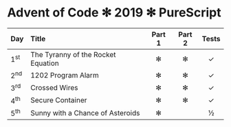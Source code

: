 Advent of Code ✻ 2019 ✻ PureScript
===================================

| Day            | Title                             | Part 1 | Part 2 | Tests |
|:---------------|:----------------------------------|:------:|:------:|:-----:|
| 1<sup>st</sup> | The Tyranny of the Rocket Equation             | ✻ | ✻ | ✓ |
| 2<sup>nd</sup> | 1202 Program Alarm                            | ✻ | ✻ | ✓ |
| 3<sup>rd</sup> | Crossed Wires                                 | ✻ | ✻ | ✓ |
| 4<sup>th</sup> | Secure Container                               | ✻ | ✻ | ✓ |
| 5<sup>th</sup> | Sunny with a Chance of Asteroids              | ✻ |   | ½ |